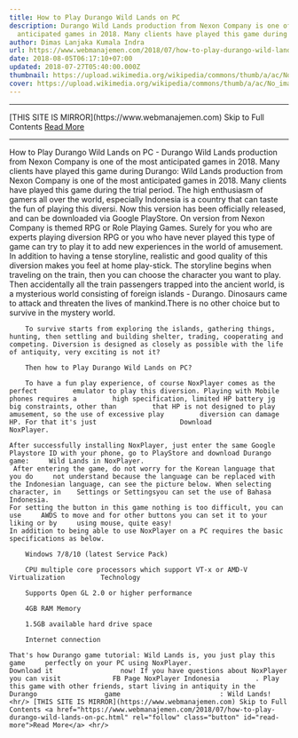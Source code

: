```yaml
---
title: How to Play Durango Wild Lands on PC
description: Durango Wild Lands production from Nexon Company is one of the most
  anticipated games in 2018. Many clients have played this game during
author: Dimas Lanjaka Kumala Indra
url: https://www.webmanajemen.com/2018/07/how-to-play-durango-wild-lands-on-pc.html
date: 2018-08-05T06:17:10+07:00
updated: 2018-07-27T05:40:00.000Z
thumbnail: https://upload.wikimedia.org/wikipedia/commons/thumb/a/ac/No_image_available.svg/2048px-No_image_available.svg.png
cover: https://upload.wikimedia.org/wikipedia/commons/thumb/a/ac/No_image_available.svg/2048px-No_image_available.svg.png
---
```


<hr/> [THIS SITE IS MIRROR](https://www.webmanajemen.com) Skip to Full Contents <a href="https://www.webmanajemen.com/2018/07/how-to-play-durango-wild-lands-on-pc.html" rel="follow" class="button" id="read-more">Read More</a> <hr/> How to Play Durango Wild Lands on PC - Durango Wild Lands production from Nexon Company is one of the most anticipated games in 2018. Many clients have played this game during Durango: Wild Lands production from Nexon Company is one of the most anticipated games in 2018. Many clients have played this game during the trial period. The high enthusiasm of gamers all over the world, especially Indonesia is a country that can taste the fun of playing this diversi. Now this version has been officially released, and can be downloaded via Google PlayStore. 
On version from Nexon Company is themed RPG or Role Playing Games. Surely for you who are experts playing diversion RPG or you who have never played this type of game can try to play it to add new experiences in the world of amusement. In addition to having a tense storyline, realistic and good quality of this diversion makes you feel at home play-stick. 
    The storyline begins when traveling on the train, then you can choose the     character you want to play. Then accidentally all the train passengers     trapped into the ancient world, is a mysterious world consisting of foreign     islands - Durango. Dinosaurs came to attack and threaten the lives of     mankind.There is no other choice but to survive in the mystery world. 
    
        To survive starts from exploring the islands, gathering things,         hunting, then settling and building shelter, trading, cooperating and         competing. Diversion is designed as closely as possible with the life         of antiquity, very exciting is not it?     
    
        Then how to Play Durango Wild Lands on PC?    
    
        To have a fun play experience, of course NoxPlayer comes as the perfect         emulator to play this diversion. Playing with Mobile phones requires a         high specification, limited HP battery jg big constraints, other than         that HP is not designed to play amusement, so the use of excessive play         diversion can damage HP. For that it's just                     Download                 NoxPlayer.     

    After successfully installing NoxPlayer, just enter the same Google     Playstore ID with your phone, go to PlayStore and download Durango game:     Wild Lands in NoxPlayer. 
     After entering the game, do not worry for the Korean language that you do     not understand because the language can be replaced with the Indonesian language, can see the picture below. When selecting character, in    Settings or Settingsyou can set the use of Bahasa     Indonesia. 
    For setting the button in this game nothing is too difficult, you can use     AWDS to move and for other buttons you can set it to your liking or by     using mouse, quite easy! 
    In addition to being able to use NoxPlayer on a PC requires the basic     specifications as below. 
    
        Windows 7/8/10 (latest Service Pack)     
    
        CPU multiple core processors which support VT-x or AMD-V Virtualization         Technology     
    
        Supports Open GL 2.0 or higher performance     
    
        4GB RAM Memory     
    
        1.5GB available hard drive space     
    
        Internet connection     

    That's how Durango game tutorial: Wild Lands is, you just play this game     perfectly on your PC using NoxPlayer.                         Download it                 now! If you have questions about NoxPlayer you can visit             FB Page NoxPlayer Indonesia         . Play this game with other friends, start living in antiquity in the                         Durango                 game                         : Wild Lands! <hr/> [THIS SITE IS MIRROR](https://www.webmanajemen.com) Skip to Full Contents <a href="https://www.webmanajemen.com/2018/07/how-to-play-durango-wild-lands-on-pc.html" rel="follow" class="button" id="read-more">Read More</a> <hr/>